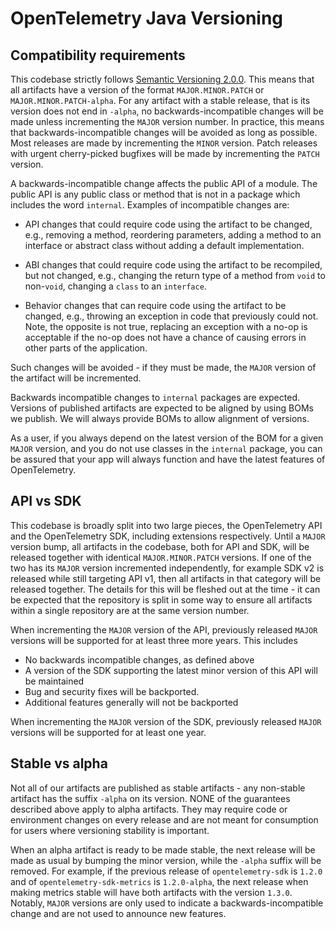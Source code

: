 # OpenTelemetry Java Versioning

## Compatibility requirements

This codebase strictly follows [Semantic Versioning 2.0.0](https://semver.org/). This means
that all artifacts have a version of the format `MAJOR.MINOR.PATCH` or `MAJOR.MINOR.PATCH-alpha`.
For any artifact with a stable release, that is its version does not end in `-alpha`, no backwards-incompatible
changes will be made unless incrementing the `MAJOR` version number. In practice, this means that
backwards-incompatible changes will be avoided as long as possible. Most releases are made by
incrementing the `MINOR` version. Patch releases with urgent cherry-picked bugfixes will be made by 
incrementing the `PATCH` version.

A backwards-incompatible change affects the public API of a module. The public API is any public
class or method that is not in a package which includes the word `internal`. Examples of incompatible
changes are:

- API changes that could require code using the artifact to be changed, e.g., removing a method, 
  reordering parameters, adding a method to an interface or abstract class without adding a default
  implementation.
  
- ABI changes that could require code using the artifact to be recompiled, but not changed, e.g.,
  changing the return type of a method from `void` to non-`void`, changing a `class` to an `interface`.

- Behavior changes that can require code using the artifact to be changed, e.g., throwing an exception
  in code that previously could not. Note, the opposite is not true, replacing an exception with a
  no-op is acceptable if the no-op does not have a chance of causing errors in other parts of the
  application.

Such changes will be avoided - if they must be made, the `MAJOR` version of the artifact will be
incremented.

Backwards incompatible changes to `internal` packages are expected. Versions of published artifacts
are expected to be aligned by using BOMs we publish. We will always provide BOMs to allow alignment
of versions.

As a user, if you always depend on the latest version of the BOM for a given `MAJOR` version, and
you do not use classes in the `internal` package, you can be assured that your app will always
function and have the latest features of OpenTelemetry.

## API vs SDK

This codebase is broadly split into two large pieces, the OpenTelemetry API and the OpenTelemetry SDK,
including extensions respectively. Until a `MAJOR` version bump, all artifacts in the codebase, both
for API and SDK, will be released together with identical `MAJOR.MINOR.PATCH` versions. If one of the
two has its `MAJOR` version incremented independently, for example SDK v2 is released while still
targeting API v1, then all artifacts in that category will be released together. The details for this
will be fleshed out at the time - it can be expected that the repository is split in some way to
ensure all artifacts within a single repository are at the same version number.

When incrementing the `MAJOR` version of the API, previously released `MAJOR` versions will be supported
for at least three more years. This includes

- No backwards incompatible changes, as defined above
- A version of the SDK supporting the latest minor version of this API will be maintained
- Bug and security fixes will be backported.
- Additional features generally will not be backported

When incrementing the `MAJOR` version of the SDK, previously released `MAJOR` versions will be supported
for at least one year.

## Stable vs alpha 

Not all of our artifacts are published as stable artifacts - any non-stable artifact has the suffix
`-alpha` on its version. NONE of the guarantees described above apply to alpha artifacts. They may
require code or environment changes on every release and are not meant for consumption for users
where versioning stability is important.

When an alpha artifact is ready to be made stable, the next release will be made as usual by bumping
the minor version, while the `-alpha` suffix will be removed. For example, if the previous release
of `opentelemetry-sdk` is `1.2.0` and of `opentelemetry-sdk-metrics` is `1.2.0-alpha`, the next
release when making metrics stable will have both artifacts with the version `1.3.0`. Notably,
`MAJOR` versions are only used to indicate a backwards-incompatible change and are not used to
announce new features.
